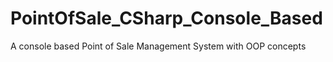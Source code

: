 # PointOfSale_CSharp_Console_Based
A console based Point of Sale Management System with OOP concepts
